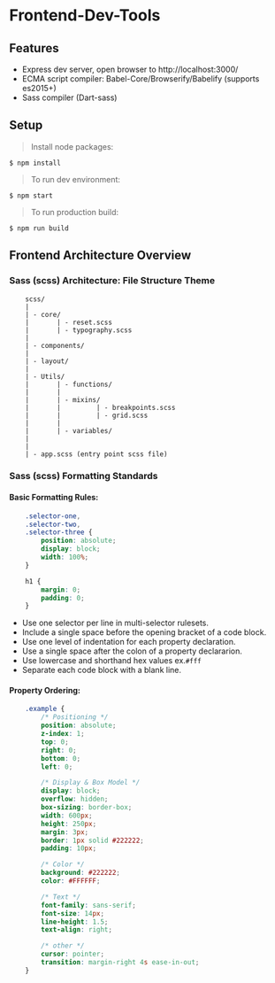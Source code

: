 # Frontend-Dev-Tools

## Features
 - Express dev server, open browser to http://localhost:3000/
 - ECMA script compiler: Babel-Core/Browserify/Babelify (supports es2015+)
 - Sass compiler (Dart-sass)

## Setup
> Install node packages:
```
$ npm install
```
> To run dev environment:
```
$ npm start  
```
> To run production build:
```
$ npm run build  
```

## Frontend Architecture Overview
### Sass (scss) Architecture: File Structure Theme
```
    scss/
    |
    | - core/
    |       | - reset.scss
    |       | - typography.scss
    |
    | - components/
    |
    | - layout/
    |
    | - Utils/
    |       | - functions/
    |       |
    |       | - mixins/
    |       |         | - breakpoints.scss
    |       |         | - grid.scss
    |       |
    |       | - variables/
    |
    |
    | - app.scss (entry point scss file)
```

### Sass (scss) Formatting Standards
#### Basic Formatting Rules:
```css
    .selector-one,
    .selector-two,
    .selector-three {
        position: absolute;
        display: block;
        width: 100%;
    }

    h1 {
        margin: 0;
        padding: 0;
    }
```
- Use one selector per line in multi-selector rulesets.
- Include a single space before the opening bracket of a code block.
- Use one level of indentation for each property declaration.
- Use a single space after the colon of a property declararion.
- Use lowercase and shorthand hex values ex.`#fff`
- Separate each code block with a blank line.

#### Property Ordering:
```css
    .example {
        /* Positioning */
        position: absolute;
        z-index: 1;
        top: 0;
        right: 0;
        bottom: 0;
        left: 0;

        /* Display & Box Model */
        display: block;
        overflow: hidden;
        box-sizing: border-box;
        width: 600px;
        height: 250px;
        margin: 3px;
        border: 1px solid #222222;
        padding: 10px;

        /* Color */
        background: #222222;
        color: #FFFFFF;

        /* Text */
        font-family: sans-serif;
        font-size: 14px;
        line-height: 1.5;
        text-align: right;

        /* other */
        cursor: pointer;
        transition: margin-right 4s ease-in-out;
    }
```
